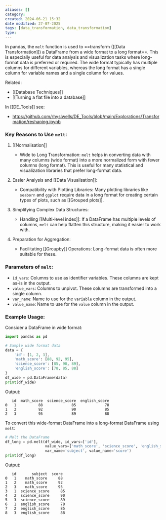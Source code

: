 ```yaml
---
aliases: []
category:
created: 2024-06-21 15:32
date modified: 27-07-2025
tags: [data_transformation, data_transformation]
type: 
---
```

In pandas, the `melt` function is used to ==transform ([[Data Transformation]]) a DataFrame from a wide format to a long format==. This is especially useful for data analysis and visualization tasks where long-format data is preferred or required. The wide format typically has multiple columns for different variables, whereas the long format has a single column for variable names and a single column for values. 

Related:
- [[Database Techniques]]
- [[Turning a flat file into a database]]

In [[DE_Tools]] see:
- https://github.com/rhyslwells/DE_Tools/blob/main/Explorations/Transformation/reshaping.ipynb
### Key Reasons to Use `melt`:

1. [[Normalisation]]
   - Wide to Long Transformation: `melt` helps in converting data with many columns (wide format) into a more normalized form with fewer columns (long format). This is useful for many statistical and visualization libraries that prefer long-format data.
   
1. Easier Analysis and [[Data Visualisation]]:
   - Compatibility with Plotting Libraries: Many plotting libraries like `seaborn` and `ggplot` require data in a long format for creating certain types of plots, such as [[Grouped plots]].

1. Simplifying Complex Data Structures:
   - Handling [[Multi-level index]]: If a DataFrame has multiple levels of columns, `melt` can help flatten this structure, making it easier to work with.
   
3. Preparation for Aggregation:
   - Facilitating [[Groupby]] Operations: Long-format data is often more suitable for these.

### Parameters of `melt`:

- `id_vars`: Columns to use as identifier variables. These columns are kept as-is in the output.
- `value_vars`: Columns to unpivot. These columns are transformed into a single column.
- `var_name`: Name to use for the `variable` column in the output.
- `value_name`: Name to use for the `value` column in the output.

### Example Usage:

Consider a DataFrame in wide format:

```python
import pandas as pd

# Sample wide format data
data = {
    'id': [1, 2, 3],
    'math_score': [88, 92, 95],
    'science_score': [85, 90, 89],
    'english_score': [78, 85, 88]
}
df_wide = pd.DataFrame(data)
print(df_wide)
```

Output:

```
   id  math_score  science_score  english_score
0   1          88             85             78
1   2          92             90             85
2   3          95             89             88
```

To convert this wide-format DataFrame into a long-format DataFrame using `melt`:

```python
# Melt the DataFrame
df_long = pd.melt(df_wide, id_vars=['id'], 
                  value_vars=['math_score', 'science_score', 'english_score'], 
                  var_name='subject', value_name='score')
print(df_long)
```

Output:

```
   id       subject  score
0   1    math_score     88
1   2    math_score     92
2   3    math_score     95
3   1  science_score     85
4   2  science_score     90
5   3  science_score     89
6   1  english_score     78
7   2  english_score     85
8   3  english_score     88
```


